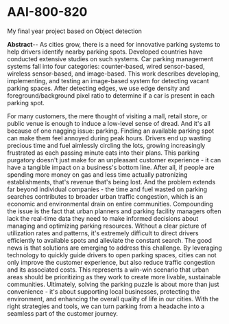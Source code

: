 # AAI-800-820
My final year project based on Object detection 


**Abstract**-- As cities grow, there is a need for innovative
parking systems to help drivers identify nearby parking
spots. Developed countries have conducted extensive studies
on such systems. Car parking management systems fall into
four categories: counter-based, wired sensor-based, wireless
sensor-based, and image-based. This work describes
developing, implementing, and testing an image-based system
for detecting vacant parking spaces. After detecting edges, we
use edge density and foreground/background pixel ratio to
determine if a car is present in each parking spot.


For many customers, the mere thought of visiting a mall, retail
store, or public venue is enough to induce a low-level sense of
dread. And it's all because of one nagging issue: parking. Finding
an available parking spot can make them feel annoyed during
peak hours. Drivers end up wasting precious time and fuel
aimlessly circling the lots, growing increasingly frustrated as
each passing minute eats into their plans. This parking purgatory
doesn't just make for an unpleasant customer experience - it can
have a tangible impact on a business's bottom line.
After all, if people are spending more money on gas and less time
actually patronizing establishments, that's revenue that's being
lost. And the problem extends far beyond individual companies -
the time and fuel wasted on parking searches contributes to
broader urban traffic congestion, which is an economic and
environmental drain on entire communities.
Compounding the issue is the fact that urban planners and
parking facility managers often lack the real-time data they need
to make informed decisions about managing and optimizing
parking resources. Without a clear picture of utilization rates and
patterns, it's extremely difficult to direct drivers efficiently to
available spots and alleviate the constant search.
The good news is that solutions are emerging to address this
challenge. By leveraging technology to quickly guide drivers to
open parking spaces, cities can not only improve the customer
experience, but also reduce traffic congestion and its associated
costs. This represents a win-win scenario that urban areas should
be prioritizing as they work to create more livable, sustainable
communities.
Ultimately, solving the parking puzzle is about more than just
convenience - it's about supporting local businesses, protecting
the environment, and enhancing the overall quality of life in our
cities. With the right strategies and tools, we can turn parking
from a headache into a seamless part of the customer journey.
